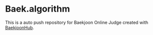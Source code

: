 # Baek.algorithm
This is a auto push repository for Baekjoon Online Judge created with [BaekjoonHub](https://github.com/BaekjoonHub/BaekjoonHub).
